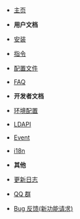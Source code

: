 - [主页](./README.md)
- **用户文档**
- [安装](md/Install.md)
- [指令](md/CommandList.md)
- [配置文件](md/Config.md)
- [FAQ](md/FAQ.md)

- **开发者文档**
- [环境配置](dev/RequireSDK.md)
- [LDAPI](dev/LDAPI.md)
- [Event](dev/Event.md)
- [i18n](dev/I18n.md)

- **其他**
- [更新日志](https://github.com/engsr6982/PLand/blob/main/CHANGELOG.md)
- [QQ 群](https://qm.qq.com/q/v2faa5B2xk)
- [Bug 反馈(新功能请求)](https://github.com/engsr6982/pland/issues)
